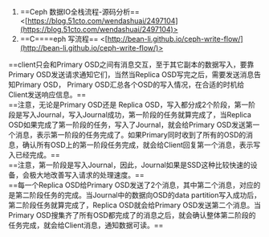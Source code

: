 1. ==Ceph 数据IO全栈流程-源码分析== <[https://blog.51cto.com/wendashuai/2497104](https://blog.51cto.com/wendashuai/2497104)>
2. ==C====eph 写流程== <[http://bean-li.github.io/ceph-write-flow/](http://bean-li.github.io/ceph-write-flow/)>

==client只会和Primary OSD之间有消息交互，至于其它副本的数据写入，要靠Primary OSD发送请求通知它们，当然当Replica OSD写完之后，需要发送消息告知Primary OSD， Primary OSD汇总各个OSD的写入情况，在合适的时机给Client发送响应信息。==  
==注意，无论是Primary OSD还是 Replica OSD，写入都分成2个阶段，第一阶段是写入Journal，写入Journal成功，第一阶段的任务就算完成了，当Replica OSD如果完成了第一阶段的任务，写入了Journal，就会给Primary OSD发送第一个消息，表示第一阶段的任务完成了。如果Primary同时收到了所有的OSD的消息，确认所有OSD上的第一阶段任务完成，就会给Client回复第一个消息，表示写入已经完成。==  
==注意，第一阶段是写入Journal，因此，Journal如果是SSD这种比较快速的设备，会极大地改善写入请求的处理速度。==  
==每一个Replica OSD给Primary OSD发送了2个消息，其中第二个消息，对应的是第二阶段任务的完成。当Journal中的数据向OSD的data partition写入成功后，第二阶段任务就算完成了，Replica OSD就会给Primary OSD发送第二个消息。当Primary OSD搜集齐了所有OSD都完成了的消息之后，就会确认整体第二阶段的任务完成，就会给Client消息，通知数据可读。==